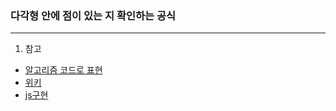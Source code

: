 ### 다각형 안에 점이 있는 지 확인하는 공식
------

1. 참고
  - [알고리즘 코드로 표현](https://wrf.ecse.rpi.edu//Research/Short_Notes/pnpoly.html)
  - [위키](https://en.wikipedia.org/wiki/Point_in_polygon)
  - [js구현](https://github.com/substack/point-in-polygon/blob/master/index.js)
